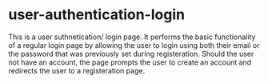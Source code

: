 # user-authentication-login
This is a user suthnetication/ login page. It performs the basic functionality of a regular login page by allowing the user to login using both their email or the password that was previously set during registeration.
Should the user not have an account, the page prompts the user to create an account and redirects the user to a registeration page.
